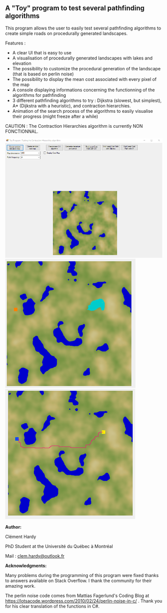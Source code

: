 ## A "Toy" program to test several pathfinding algorithms


This program allows the user to easily test several pathfinding algorithms to create simple roads on procedurally generated landscapes.

Features :
- A clear UI that is easy to use
- A visualisation of procedurally generated landscapes with lakes and elevation
- The possibility to customize the procedural generation of the landscape (that is based on perlin noise)
- The possibility to display the mean cost associated with every pixel of the map
- A console displaying informations concerning the functionning of the algorithms for pathfinding
- 3 different pathfinding algorithms to try : Dijkstra (slowest, but simplest), A* (Dijkstra with a heuristic), and contraction hierarchies.
- Animation of the search process of the algorithms to easily visualise their progress (might freeze after a while)

CAUTION : The Contraction Hierarchies algorithm is currently NON FONCTIONNAL.  
 
![Interface](screenshots/screenshot1.png)
![RoadInConstruction](screenshots/screenshot2.png)
![RoadFinished](screenshots/screenshot3.png)
 
 
**Author:**

Clément Hardy

PhD Student at the Université du Québec à Montréal

Mail : clem.hardy@outlook.fr


**Acknowledgments:**

Many problems during the programming of this program were fixed thanks to answers available on Stack Overflow. I thank the community for their amazing work.

The perlin noise code comes from Mattias Fagerlund's Coding Blog at https://lotsacode.wordpress.com/2010/02/24/perlin-noise-in-c/ . Thank you for his clear translation of the functions in C#.